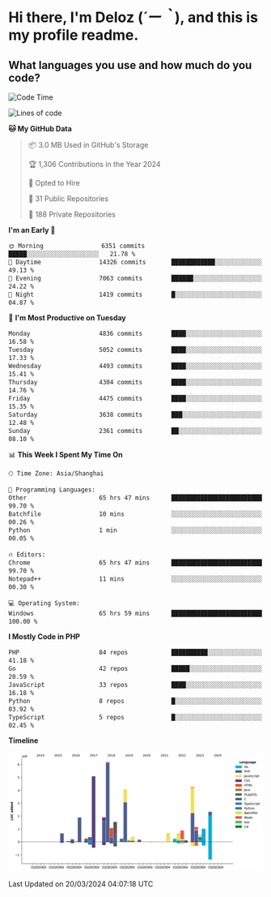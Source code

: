 # **Hi there, I'm Deloz (*´ー｀*), and this is my profile readme.**

## **What languages you use and how much do you code?**

<!--START_SECTION:waka-->
![Code Time](http://img.shields.io/badge/Code%20Time-3%2C520%20hrs%2038%20mins-blue)

![Lines of code](https://img.shields.io/badge/From%20Hello%20World%20I%27ve%20Written-36.3%20million%20lines%20of%20code-blue)

**🐱 My GitHub Data** 

> 📦 3.0 MB Used in GitHub's Storage 
 > 
> 🏆 1,306 Contributions in the Year 2024
 > 
> 💼 Opted to Hire
 > 
> 📜 31 Public Repositories 
 > 
> 🔑 188 Private Repositories 
 > 
**I'm an Early 🐤** 

```text
🌞 Morning                6351 commits        █████░░░░░░░░░░░░░░░░░░░░   21.78 % 
🌆 Daytime                14326 commits       ████████████░░░░░░░░░░░░░   49.13 % 
🌃 Evening                7063 commits        ██████░░░░░░░░░░░░░░░░░░░   24.22 % 
🌙 Night                  1419 commits        █░░░░░░░░░░░░░░░░░░░░░░░░   04.87 % 
```
📅 **I'm Most Productive on Tuesday** 

```text
Monday                   4836 commits        ████░░░░░░░░░░░░░░░░░░░░░   16.58 % 
Tuesday                  5052 commits        ████░░░░░░░░░░░░░░░░░░░░░   17.33 % 
Wednesday                4493 commits        ████░░░░░░░░░░░░░░░░░░░░░   15.41 % 
Thursday                 4304 commits        ████░░░░░░░░░░░░░░░░░░░░░   14.76 % 
Friday                   4475 commits        ████░░░░░░░░░░░░░░░░░░░░░   15.35 % 
Saturday                 3638 commits        ███░░░░░░░░░░░░░░░░░░░░░░   12.48 % 
Sunday                   2361 commits        ██░░░░░░░░░░░░░░░░░░░░░░░   08.10 % 
```


📊 **This Week I Spent My Time On** 

```text
🕑︎ Time Zone: Asia/Shanghai

💬 Programming Languages: 
Other                    65 hrs 47 mins      █████████████████████████   99.70 % 
Batchfile                10 mins             ░░░░░░░░░░░░░░░░░░░░░░░░░   00.26 % 
Python                   1 min               ░░░░░░░░░░░░░░░░░░░░░░░░░   00.05 % 

🔥 Editors: 
Chrome                   65 hrs 47 mins      █████████████████████████   99.70 % 
Notepad++                11 mins             ░░░░░░░░░░░░░░░░░░░░░░░░░   00.30 % 

💻 Operating System: 
Windows                  65 hrs 59 mins      █████████████████████████   100.00 % 
```

**I Mostly Code in PHP** 

```text
PHP                      84 repos            ██████████░░░░░░░░░░░░░░░   41.18 % 
Go                       42 repos            █████░░░░░░░░░░░░░░░░░░░░   20.59 % 
JavaScript               33 repos            ████░░░░░░░░░░░░░░░░░░░░░   16.18 % 
Python                   8 repos             █░░░░░░░░░░░░░░░░░░░░░░░░   03.92 % 
TypeScript               5 repos             █░░░░░░░░░░░░░░░░░░░░░░░░   02.45 % 
```



**Timeline**

![Lines of Code chart](https://raw.githubusercontent.com/deloz/deloz/main/assets/bar_graph.png)


 Last Updated on 20/03/2024 04:07:18 UTC
<!--END_SECTION:waka-->
